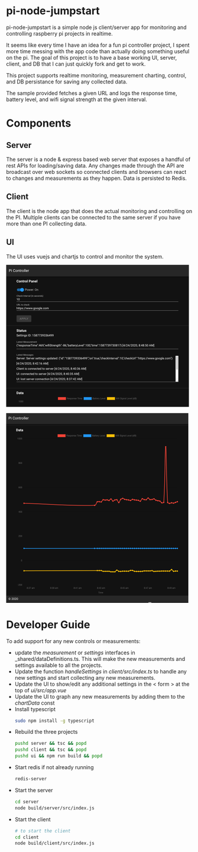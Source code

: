 # pi-node-jumpstart
pi-node-jumpstart is a simple node js client/server app for monitoring and controlling raspberry pi projects in realtime.

It seems like every time I have an idea for a fun pi controller project, I spent more time messing with the app code than actually doing something useful on the pi. The goal of this project is to have a base working UI, server, client, and DB that I can just quickly fork and get to work.

This project supports realtime monitoring, measurement charting, control, and DB persistance for saving any collected data.

The sample provided fetches a given URL and logs the response time, battery level, and wifi signal strength at the given interval.


# Components
## Server
The server is a node & express based web server that exposes a handful of rest APIs for loading/saving data. Any changes made through the API are broadcast over web sockets so connected clients and browsers can react to changes and measurements as they happen. Data is persisted to Redis.

## Client
The client is the node app that does the actual monitoring and controlling on the PI. Multiple clients can be connected to the same server if you have more than one PI collecting data.

## UI
The UI uses vuejs and chartjs to control and monitor the system.

![Controller UI](/docs/images/controller.png)

![Chart UI](/docs/images/chart.png)

# Developer Guide
To add support for any new controls or measurements:
* update the _measurement_ or _settings_ interfaces in _shared/dataDefinitions.ts. This will make the new measurements and settings available to all the projects.
* Update the function _handleSettings_ in _client/src/index.ts_ to handle any new settings and start collecting any new measurements.
* Update the UI to show/edit any additional settings in the < form > at the top of _ui/src/app.vue_
* Update the UI to graph any new measurements by adding them to the _chartData_ const
* Install typescript
  ```bash
  sudo npm install -g typescript
  ```
* Rebuild the three projects
  ```bash
  pushd server && tsc && popd
  pushd client && tsc && popd
  pushd ui && npm run build && popd
  ```
* Start redis if not already running
  ```bash
  redis-server
  ```
* Start the server
  ```bash
  cd server
  node build/server/src/index.js
  ```
* Start the client
  ```bash
  # to start the client
  cd client
  node build/client/src/index.js
  ```
